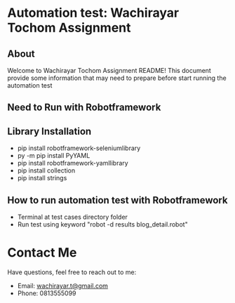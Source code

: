 # Automation test: Wachirayar Tochom Assignment 

## About
Welcome to Wachirayar Tochom Assignment README! This document provide some information that may need to prepare
before start running the automation test

## Need to Run with Robotframework 

## Library Installation
- pip install robotframework-seleniumlibrary
- py -m pip install PyYAML
- pip install robotframework-yamllibrary
- pip install collection
- pip install strings

## How to run automation test with Robotframework
- Terminal at test cases directory folder
- Run test using keyword "robot -d results blog_detail.robot"

# Contact Me
Have questions, feel free to reach out to me:

- Email: wachirayar.t@gmail.com
- Phone: 0813555099
